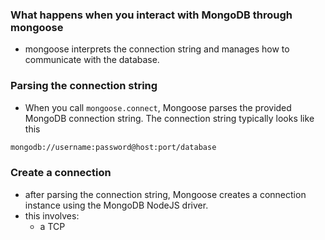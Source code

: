 ### What happens when you interact with MongoDB through mongoose
- mongoose interprets the connection string and manages how to communicate with the database.
### Parsing the connection string
- When you call `mongoose.connect`, Mongoose parses the provided MongoDB connection string. The connection string typically looks like this
```txt
mongodb://username:password@host:port/database
```
### Create a connection
- after parsing the connection string, Mongoose creates a connection instance using the MongoDB NodeJS driver.
- this involves:
	-  a TCP

